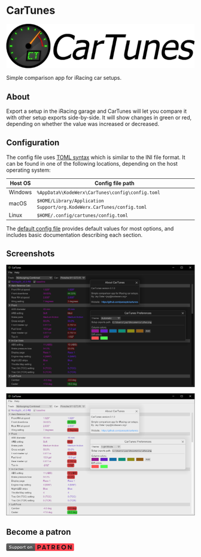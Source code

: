 # CarTunes

![CarTunes Logo](./img/logo.png)

Simple comparison app for iRacing car setups.


## About

Export a setup in the iRacing garage and CarTunes will let you compare it with other setup exports side-by-side. It will show changes in green or red, depending on whether the value was increased or decreased.


## Configuration

The config file uses [TOML syntax](https://toml.io/en/) which is similar to the INI file format. It can be found in one of the following locations, depending on the host operating system:

| Host OS | Config file path                                                      |
|---------|-----------------------------------------------------------------------|
| Windows | `%AppData%\KodeWerx\CarTunes\config\config.toml`                      |
| macOS   | `$HOME/Library/Application Support/org.KodeWerx.CarTunes/config.toml` |
| Linux   | `$HOME/.config/cartunes/config.toml`                                  |

The [default config file](./src/default.toml) provides default values for most options, and includes basic documentation describing each section.


## Screenshots

![Dark Mode Theme](./img/dark-mode.png)

![Light Mode Theme](./img/light-mode.png)


## Become a patron

[![Support on Patreon](./img/support-on-patreon.png)](https://www.patreon.com/blipjoy)
